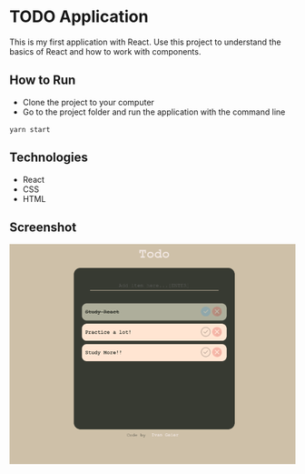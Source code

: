 # TODO Application

This is my first application with React. Use this project to understand the basics of React and how to work with components.

## How to Run

- Clone the project to your computer
- Go to the project folder and run the application with the command line

```
yarn start
```

## Technologies

- React
- CSS
- HTML

## Screenshot

![](./public/assets/screenshot.png)

